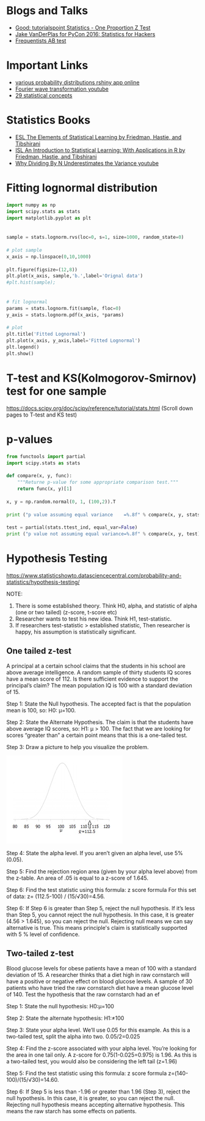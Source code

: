 # Blogs and Talks
- [Good: tutorialspoint Statistics - One Proportion Z Test](https://www.c.com/statistics/one_proportion_z_test.htm)
- [Jake VanDerPlas for PyCon 2016: Statistics for Hackers](https://nbviewer.jupyter.org/github/croach/statistics-for-hackers/blob/master/statistics-for-hackers.ipynb)
 - [Frequentists AB test](http://ethen8181.github.io/machine-learning/ab_tests/frequentist_ab_test.html)

# Important Links
- [various probability distributions rshiny app online](https://ben18785.shinyapps.io/distribution-zoo/)
- [Fourier wave transformation youtube](https://www.youtube.com/watch?v=r18Gi8lSkfM)
- [29 statistical concepts](https://www.datasciencecentral.com/profiles/blogs/29-statistical-concepts-explained-in-simple-english-part-16)

# Statistics Books
- [ESL The Elements of Statistical Learning by  Friedman, Hastie, and Tibshirani](https://web.stanford.edu/~hastie/ElemStatLearn/)
- [ISL An Introduction to Statistical Learning: With Applications in R by  Friedman, Hastie, and Tibshirani](http://www-bcf.usc.edu/~gareth/ISL/)
- [Why Dividing By N Underestimates the Variance youtube](https://www.youtube.com/watch?v=sHRBg6BhKjI)

# Fitting lognormal distribution
```python
import numpy as np
import scipy.stats as stats
import matplotlib.pyplot as plt


sample = stats.lognorm.rvs(loc=0, s=1, size=1000, random_state=0)

# plot sample
x_axis = np.linspace(0,10,1000)

plt.figure(figsize=(12,8))
plt.plot(x_axis, sample,'b.',label='Orignal data')
#plt.hist(sample);


# fit lognormal
params = stats.lognorm.fit(sample, floc=0)
y_axis = stats.lognorm.pdf(x_axis, *params)

# plot
plt.title('Fitted Lognormal')
plt.plot(x_axis, y_axis,label='Fitted Lognormal')
plt.legend()
plt.show()
```

# T-test and KS(Kolmogorov-Smirnov) test for one sample
https://docs.scipy.org/doc/scipy/reference/tutorial/stats.html
(Scroll down pages to T-test and KS test)


# p-values
```python
from functools import partial
import scipy.stats as stats

def compare(x, y, func):
    """Returne p-value for some appropriate comparison test."""
    return func(x, y)[1]
    
x, y = np.random.normal(0, 1, (100,2)).T

print ("p value assuming equal variance    =%.8f" % compare(x, y, stats.ttest_ind))

test = partial(stats.ttest_ind, equal_var=False)
print ("p value not assuming equal variance=%.8f" % compare(x, y, test))
```

# Hypothesis Testing
https://www.statisticshowto.datasciencecentral.com/probability-and-statistics/hypothesis-testing/

NOTE:    
  1. There is some established theory. Think H0, alpha, and statistic of alpha (one or two tailed) (z-score, t-score etc)
  2. Researcher wants to test his new idea. Think H1, test-statistic.
  3. If researchers test-statistic > established statistic, Then researcher is happy, his assumption is statistically significant.

## One tailed z-test
A principal at a certain school claims that the students in his school are above average intelligence. A random sample of thirty students IQ scores have a mean score of 112. Is there sufficient evidence to support the principal’s claim? The mean population IQ is 100 with a standard deviation of 15.

Step 1: State the Null hypothesis. The accepted fact is that the population mean is 100, so: H0: μ=100.

Step 2: State the Alternate Hypothesis. The claim is that the students have above average IQ scores, so:
H1: μ > 100.
The fact that we are looking for scores “greater than” a certain point means that this is a one-tailed test.

Step 3: Draw a picture to help you visualize the problem.

![](images/hypothesis-testing-example.jpg)

Step 4: State the alpha level. If you aren’t given an alpha level, use 5% (0.05).

Step 5: Find the rejection region area (given by your alpha level above) from the z-table. An area of .05 is equal to a z-score of 1.645.

Step 6: Find the test statistic using this formula: z score formula
For this set of data: z= (112.5-100) / (15/√30)=4.56.

Step 6: If Step 6 is greater than Step 5, reject the null hypothesis. If it’s less than Step 5, you cannot reject the null hypothesis. In this case, it is greater (4.56 > 1.645), so you can reject the null. Rejecting null means we can say alternative is true. This means principle's claim is statistically supported with 5 % level of confidence.

## Two-tailed z-test
Blood glucose levels for obese patients have a mean of 100 with a standard deviation of 15. A researcher thinks that a diet high in raw cornstarch will have a positive or negative effect on blood glucose levels. A sample of 30 patients who have tried the raw cornstarch diet have a mean glucose level of 140. Test the hypothesis that the raw cornstarch had an ef

Step 1: State the null hypothesis: H0:μ=100

Step 2: State the alternate hypothesis: H1:≠100

Step 3: State your alpha level. We’ll use 0.05 for this example. As this is a two-tailed test, split the alpha into two.
0.05/2=0.025

Step 4: Find the z-score associated with your alpha level. You’re looking for the area in one tail only. A z-score for 0.75(1-0.025=0.975) is 1.96. As this is a two-tailed test, you would also be considering the left tail (z=1.96)

Step 5: Find the test statistic using this formula: z score formula
z=(140-100)/(15/√30)=14.60.

Step 6: If Step 5 is less than -1.96 or greater than 1.96 (Step 3), reject the null hypothesis. In this case, it is greater, so you can reject the null. Rejecting null hypothesis means accepting alternative hypothesis. This means the raw starch has some effects on patients.

